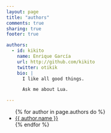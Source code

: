 ```yaml
---
layout: page
title: "authors"
comments: true
sharing: true
footer: true

authors:
  - id: kikito
    name: Enrique García
    url: http://github.com/kikito
    twitter: otikik
    bio: |
      I like all good things.

      Ask me about Lua.

---
```


<ul>
{% for author in page.authors do %}
  <li><a href="{{ author.url }}">{{ author.name }}</a></li>
{% endfor %}
</ul>
